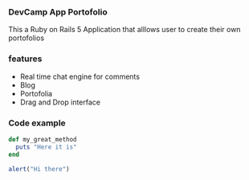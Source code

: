 ### DevCamp App Portofolio

This a Ruby on Rails 5 Application that alllows user to create their own portofolios

### features

- Real time chat engine for comments
- Blog
- Portofolia
- Drag and Drop interface

### Code example

```ruby
def my_great_method
  puts "Here it is"
end
```

```javascript
alert("Hi there")
```

